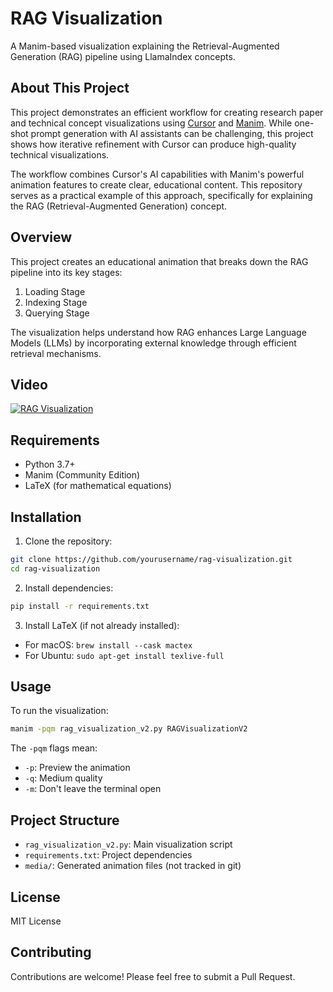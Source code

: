 # RAG Visualization

A Manim-based visualization explaining the Retrieval-Augmented Generation (RAG) pipeline using LlamaIndex concepts.

## About This Project

This project demonstrates an efficient workflow for creating research paper and technical concept visualizations using [Cursor](https://cursor.sh) and [Manim](https://www.manim.community/). While one-shot prompt generation with AI assistants can be challenging, this project shows how iterative refinement with Cursor can produce high-quality technical visualizations.

The workflow combines Cursor's AI capabilities with Manim's powerful animation features to create clear, educational content. This repository serves as a practical example of this approach, specifically for explaining the RAG (Retrieval-Augmented Generation) concept.

## Overview

This project creates an educational animation that breaks down the RAG pipeline into its key stages:
1. Loading Stage
2. Indexing Stage
3. Querying Stage

The visualization helps understand how RAG enhances Large Language Models (LLMs) by incorporating external knowledge through efficient retrieval mechanisms.

## Video

[![RAG Visualization](https://img.youtube.com/vi/9J_VWE08yCo/maxresdefault.jpg)](https://youtu.be/9J_VWE08yCo?si=h4JcaHEWv4yGqZG8)

## Requirements

- Python 3.7+
- Manim (Community Edition)
- LaTeX (for mathematical equations)

## Installation

1. Clone the repository:
```bash
git clone https://github.com/yourusername/rag-visualization.git
cd rag-visualization
```

2. Install dependencies:
```bash
pip install -r requirements.txt
```

3. Install LaTeX (if not already installed):
- For macOS: `brew install --cask mactex`
- For Ubuntu: `sudo apt-get install texlive-full`

## Usage

To run the visualization:

```bash
manim -pqm rag_visualization_v2.py RAGVisualizationV2
```

The `-pqm` flags mean:
- `-p`: Preview the animation
- `-q`: Medium quality
- `-m`: Don't leave the terminal open

## Project Structure

- `rag_visualization_v2.py`: Main visualization script
- `requirements.txt`: Project dependencies
- `media/`: Generated animation files (not tracked in git)

## License

MIT License

## Contributing

Contributions are welcome! Please feel free to submit a Pull Request. 